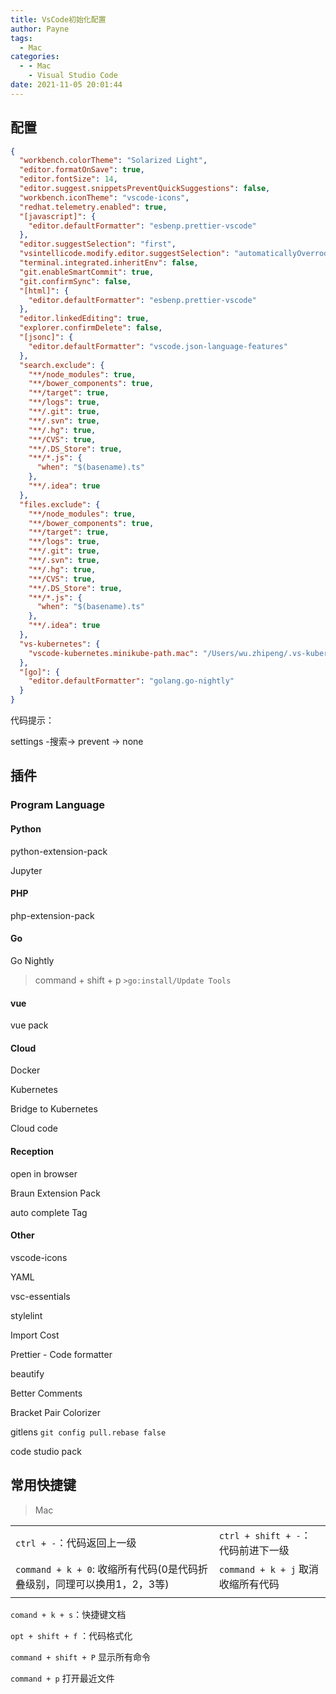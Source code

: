 ```yaml
---
title: VsCode初始化配置
author: Payne
tags:
  - Mac
categories:
  - - Mac
    - Visual Studio Code
date: 2021-11-05 20:01:44
---
```


## 配置

```json lines
{
  "workbench.colorTheme": "Solarized Light",
  "editor.formatOnSave": true,
  "editor.fontSize": 14,
  "editor.suggest.snippetsPreventQuickSuggestions": false,
  "workbench.iconTheme": "vscode-icons",
  "redhat.telemetry.enabled": true,
  "[javascript]": {
    "editor.defaultFormatter": "esbenp.prettier-vscode"
  },
  "editor.suggestSelection": "first",
  "vsintellicode.modify.editor.suggestSelection": "automaticallyOverrodeDefaultValue",
  "terminal.integrated.inheritEnv": false,
  "git.enableSmartCommit": true,
  "git.confirmSync": false,
  "[html]": {
    "editor.defaultFormatter": "esbenp.prettier-vscode"
  },
  "editor.linkedEditing": true,
  "explorer.confirmDelete": false,
  "[jsonc]": {
    "editor.defaultFormatter": "vscode.json-language-features"
  },
  "search.exclude": {
    "**/node_modules": true,
    "**/bower_components": true,
    "**/target": true,
    "**/logs": true,
    "**/.git": true,
    "**/.svn": true,
    "**/.hg": true,
    "**/CVS": true,
    "**/.DS_Store": true,
    "**/*.js": {
      "when": "$(basename).ts"
    },
    "**/.idea": true
  },
  "files.exclude": {
    "**/node_modules": true,
    "**/bower_components": true,
    "**/target": true,
    "**/logs": true,
    "**/.git": true,
    "**/.svn": true,
    "**/.hg": true,
    "**/CVS": true,
    "**/.DS_Store": true,
    "**/*.js": {
      "when": "$(basename).ts"
    },
    "**/.idea": true
  },
  "vs-kubernetes": {
    "vscode-kubernetes.minikube-path.mac": "/Users/wu.zhipeng/.vs-kubernetes/tools/minikube/darwin-amd64/minikube"
  },
  "[go]": {
    "editor.defaultFormatter": "golang.go-nightly"
  }
}
```

代码提示：

settings -搜索-> prevent -> none

## 插件

### Program Language

#### Python

python-extension-pack

Jupyter


#### PHP

php-extension-pack



#### Go

Go Nightly 

> command + shift + p	`>go:install/Update Tools`

#### vue

vue pack


#### Cloud 

Docker

Kubernetes

Bridge to Kubernetes

Cloud code



#### Reception

open in browser

Braun Extension Pack

auto complete Tag


#### Other

vscode-icons

YAML

vsc-essentials

stylelint

Import Cost

Prettier - Code formatter

beautify

Better Comments

Bracket Pair Colorizer

gitlens	`git config pull.rebase false`


code studio pack


## 常用快捷键

> Mac

|                                                              |                                     |
| ------------------------------------------------------------ | ----------------------------------- |
| `ctrl + -`：代码返回上一级                                   | `ctrl + shift + -`： 代码前进下一级 |
| `command + k + 0`:	收缩所有代码(0是代码折叠级别，同理可以换用1，2，3等) | `command + k + j` 取消收缩所有代码  |
|                                                              |                                     |

`comand + k + s`：快捷键文档

`opt + shift + f` ：代码格式化

`command + shift + P` 显示所有命令

`command + p` 打开最近文件

